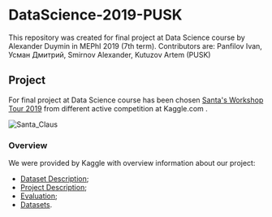 # DataScience-2019-PUSK
This repository was created for final project at Data Science course by Alexander Duymin in MEPhI 2019 (7th term). Contributors are: Panfilov Ivan, Усман Дмитрий, Smirnov Alexander, Kutuzov Artem (PUSK)
## Project
For final project at Data Science course has been chosen  [Santa's Workshop Tour 2019](https://www.kaggle.com/c/santa-workshop-tour-2019/) from different active competition at Kaggle.com .

![Santa_Claus](https://foma.ru/wp-content/uploads/fotos/journal/23/6533_1.jpg)

### Overview
We were provided by Kaggle with overview information about our project:
 - [Dataset Description](./DataDescriptionKaggle.txt);
 - [Project Description](./DescriptionKaggle.txt);
 - [Evaluation](./EvaluationKaggle.md);
 - [Datasets](./santa-workshop-tour-2019.zip).
